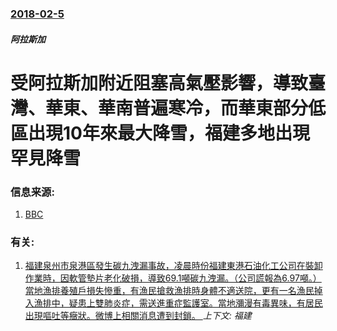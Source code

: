 ### [2018-02-5](/news/2018/02/5/index.md)

##### 阿拉斯加
# 受阿拉斯加附近阻塞高氣壓影響，導致臺灣、華東、華南普遍寒冷，而華東部分低區出現10年來最大降雪，福建多地出現罕見降雪 




### 信息来源:

1. [BBC](http://www.bbc.com/zhongwen/trad/chinese-news-42942753)

### 有关:

1. [福建泉州市泉港區發生碳九洩漏事故，凌晨時份福建東港石油化工公司在裝卸作業時，因軟管墊片老化破損，導致69.1噸碳九洩漏。（公司謊報為6.97噸。）當地漁排養殖戶損失慘重，有漁民搶救漁排時身體不適送院，更有一名漁民掉入漁排中，疑患上雙肺炎症，需送進重症監護室。當地瀰漫有毒異味，有居民出現嘔吐等癥狀。微博上相關消息遭到封鎖。 ](/news/2018/11/4/福建泉州市泉港區發生碳九洩漏事故-凌晨時份福建東港石油化工公司在裝卸作業時-因軟管墊片老化破損-導致691噸碳九洩漏.md) _上下文: 福建_
